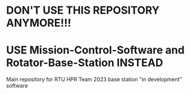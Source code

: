 # DON'T USE THIS REPOSITORY ANYMORE!!!
# USE Mission-Control-Software and Rotator-Base-Station INSTEAD
Main repository for RTU HPR Team 2023 base station "in development" software
